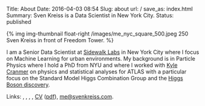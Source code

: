 Title: About
Date: 2016-04-03 08:54
Slug: about
url: /
save_as: index.html
Summary: Sven Kreiss is a Data Scientist in New York City.
Status: published


<!-- {% img img-thumbnail float-right http://www.gravatar.com/avatar/1838de72eb5ce4b000c41c06dedb52c4.png?s=180 %} -->
{% img img-thumbnail float-right /images/me_nyc_square_500.jpeg 250 Sven Kreiss in front of Freedom Tower. %}

I am a Senior Data Scientist at [Sidewalk Labs](https://www.sidewalklabs.com) in New York City
where I focus on Machine Learning for urban environments. My background is in Particle Physics
where I hold a PhD from NYU and where I worked with
[Kyle Cranmer](http://theoryandpractice.org/) on physics and statistical
analyses for ATLAS with a particular focus
on the Standard Model Higgs Combination Group and the [Higgs Boson discovery](/projects.html#discovery).

Links:
<span style="white-space: nowrap">[<i class="fa fa-rss"></i>](https://trivial.io)</span>,
<span style="white-space: nowrap">[<i class="fa fa-github"></i>](https://github.com/svenkreiss/)</span>,
<span style="white-space: nowrap">[<i class="fa fa-twitter"></i>](https://twitter.com/svenkreiss)</span>,
<span style="white-space: nowrap">[<i class="fa fa-linkedin-square"></i>](https://www.linkedin.com/in/svenkreiss/)</span>,
<span style="white-space: nowrap">[<i class="fa fa-file-text"></i> CV](/files/cv.html) ([pdf](/files/cv.pdf))</span>,
<span style="white-space: nowrap">[<i class="fa fa-envelope"></i> me@svenkreiss.com](mailto:me@svenkreiss.com)</span>.
